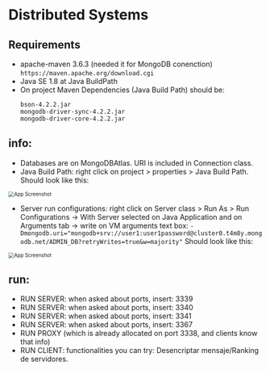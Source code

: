 # Distributed Systems

## Requirements
* apache-maven 3.6.3 (needed it for MongoDB conenction) ``` https://maven.apache.org/download.cgi ```
* Java SE 1.8 at Java BuildPath
* On project Maven Dependencies  (Java Build Path) should be: 
  ```
  bson-4.2.2.jar
  mongodb-driver-sync-4.2.2.jar
  mongodb-driver-core-4.2.2.jar
  ```
## info:
* Databases are on MongoDBAtlas. URI is included in Connection class. 
* Java Build Path: right click on project > properties > Java Build Path. Should look like this:



<img src="https://github.com/rocioruizruiz/DistributedSystems/blob/main/img/JavaBuildPath.png" alt="App Screenshot" style="zoom: 70%" />

* Server run configurations: right click on Server class > Run As > Run Configurations -> With Server selected on Java Application and on Arguments tab -> write on VM arguments text box:
```-Dmongodb.uri="mongodb+srv://user1:user1password@cluster0.t4m8y.mongodb.net/ADMIN_DB?retryWrites=true&w=majority"```
Should look like this:



<img src="https://github.com/rocioruizruiz/DistributedSystems/blob/main/img/ServerRunConfiguration.png" alt="App Screenshot" style="zoom: 70%" />

## run:
* RUN SERVER: when asked about ports, insert: 3339
* RUN SERVER: when asked about ports, insert: 3340
* RUN SERVER: when asked about ports, insert: 3341
* RUN SERVER: when asked about ports, insert: 3367
* RUN PROXY (which is already allocated on port 3338, and clients know that info)
* RUN CLIENT: functionalities you can try: Desencriptar mensaje/Ranking de servidores.

